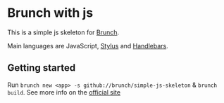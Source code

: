 # Brunch with js
This is a simple js skeleton for [Brunch](http://brunch.io/).

Main languages are JavaScript,
[Stylus](http://learnboost.github.com/stylus/) and
[Handlebars](http://handlebarsjs.com/).

## Getting started

Run `brunch new <app> -s github://brunch/simple-js-skeleton` & `brunch build`.
See more info on the [official site](http://brunch.io)

